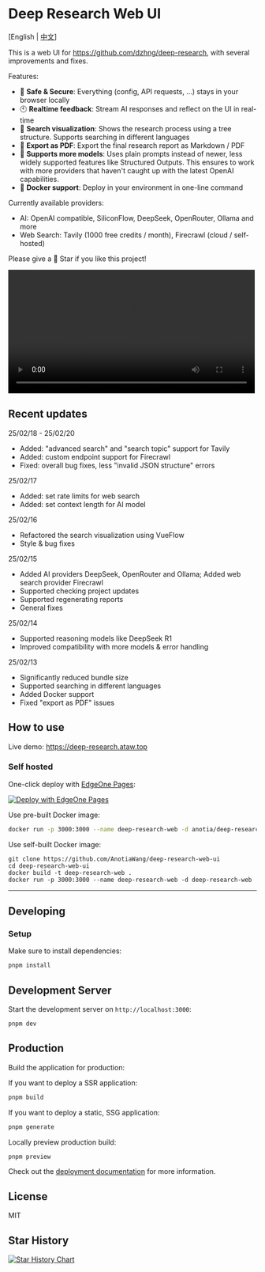 # Deep Research Web UI

[English | [中文](README_zh.md)]

This is a web UI for https://github.com/dzhng/deep-research, with several improvements and fixes.

Features:

- 🚀 **Safe & Secure**: Everything (config, API requests, ...) stays in your browser locally
- 🕙 **Realtime feedback**: Stream AI responses and reflect on the UI in real-time
- 🌳 **Search visualization**: Shows the research process using a tree structure. Supports searching in different languages
- 📄 **Export as PDF**: Export the final research report as Markdown / PDF
- 🤖 **Supports more models**: Uses plain prompts instead of newer, less widely supported features like Structured Outputs. This ensures to work with more providers that haven't caught up with the latest OpenAI capabilities.
- 🐳 **Docker support**: Deploy in your environment in one-line command

Currently available providers:

- AI: OpenAI compatible, SiliconFlow, DeepSeek, OpenRouter, Ollama and more
- Web Search: Tavily (1000 free credits / month), Firecrawl (cloud / self-hosted)

Please give a 🌟 Star if you like this project!

<video width="500" src="https://github.com/user-attachments/assets/8f9baa43-a74e-4613-aebb-1bcc29a686f0" controls></video>

## Recent updates

25/02/18 - 25/02/20

- Added: "advanced search" and "search topic" support for Tavily
- Added: custom endpoint support for Firecrawl
- Fixed: overall bug fixes, less "invalid JSON structure" errors

25/02/17

- Added: set rate limits for web search
- Added: set context length for AI model

25/02/16

- Refactored the search visualization using VueFlow
- Style & bug fixes

25/02/15

- Added AI providers DeepSeek, OpenRouter and Ollama; Added web search provider Firecrawl
- Supported checking project updates
- Supported regenerating reports
- General fixes

25/02/14

- Supported reasoning models like DeepSeek R1
- Improved compatibility with more models & error handling

25/02/13

- Significantly reduced bundle size
- Supported searching in different languages
- Added Docker support
- Fixed "export as PDF" issues

## How to use

Live demo: <a href="https://deep-research.ataw.top" target="_blank">https://deep-research.ataw.top</a>

### Self hosted

One-click deploy with [EdgeOne Pages](https://edgeone.ai/products/pages):

[![Deploy with EdgeOne Pages](https://cdnstatic.tencentcs.com/edgeone/pages/deploy.svg)](https://edgeone.ai/pages/new?from=github&template=https://github.com/AnotiaWang/deep-research-web-ui&from=github)

Use pre-built Docker image:

```bash
docker run -p 3000:3000 --name deep-research-web -d anotia/deep-research-web:latest
```

Use self-built Docker image:

```
git clone https://github.com/AnotiaWang/deep-research-web-ui
cd deep-research-web-ui
docker build -t deep-research-web .
docker run -p 3000:3000 --name deep-research-web -d deep-research-web
```

---

## Developing

### Setup

Make sure to install dependencies:

```bash
pnpm install
```

## Development Server

Start the development server on `http://localhost:3000`:

```bash
pnpm dev
```

## Production

Build the application for production:

If you want to deploy a SSR application:

```bash
pnpm build
```

If you want to deploy a static, SSG application:

```bash
pnpm generate
```

Locally preview production build:

```bash
pnpm preview
```

Check out the [deployment documentation](https://nuxt.com/docs/getting-started/deployment) for more information.

## License

MIT

## Star History

[![Star History Chart](https://api.star-history.com/svg?repos=AnotiaWang/deep-research-web-ui&type=Date)](https://star-history.com/#AnotiaWang/deep-research-web-ui&Date)
